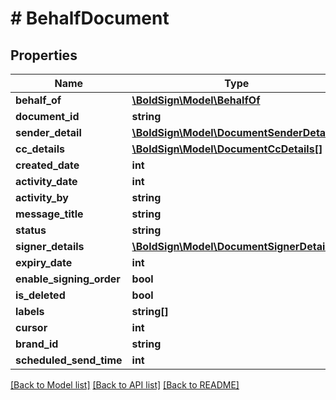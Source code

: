 # # BehalfDocument

## Properties

Name | Type | Description | Notes
------------ | ------------- | ------------- | -------------
**behalf_of** | [**\BoldSign\Model\BehalfOf**](BehalfOf.md) |  | [optional]
**document_id** | **string** |  | [optional]
**sender_detail** | [**\BoldSign\Model\DocumentSenderDetail**](DocumentSenderDetail.md) |  | [optional]
**cc_details** | [**\BoldSign\Model\DocumentCcDetails[]**](DocumentCcDetails.md) |  | [optional]
**created_date** | **int** |  | [optional]
**activity_date** | **int** |  | [optional]
**activity_by** | **string** |  | [optional]
**message_title** | **string** |  | [optional]
**status** | **string** |  | [optional]
**signer_details** | [**\BoldSign\Model\DocumentSignerDetails[]**](DocumentSignerDetails.md) |  | [optional]
**expiry_date** | **int** |  | [optional]
**enable_signing_order** | **bool** |  | [optional]
**is_deleted** | **bool** |  | [optional]
**labels** | **string[]** |  | [optional]
**cursor** | **int** |  | [optional]
**brand_id** | **string** |  | [optional]
**scheduled_send_time** | **int** |  | [optional]

[[Back to Model list]](../../README.md#models) [[Back to API list]](../../README.md#endpoints) [[Back to README]](../../README.md)
